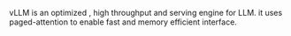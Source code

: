 vLLM is an optimized , high throughput and serving engine for LLM.  it uses paged-attention to enable fast and memory efficient interface. 

